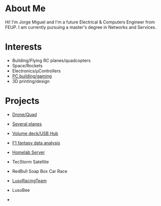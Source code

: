 # About Me
  Hi! I'm Jorge Miguel and I'm a future Electrical & Computers Engineer from FEUP. I am currently pursuing a master's degree in Networks and Services.

# Interests
  - Building/Flying RC planes/quadcopters
  - Space/Rockets
  - Electronics/μControllers
  - [PC building/gaming](int/pc_specs.md)
  - 3D printing/design

# Projects
  - [Drone/Quad](proj/f450quad.md)
  - [Several planes](proj/planes.md)
  - [Volume deck/USB Hub](proj/deck.md)
  - [F1 fantasy data analysis](proj/f1_fantasy.md)
  - [Homelab Server](proj/serv.md)

  - TecStorm Satellite
  - RedBull Soap Box Car Race
  - [LusoRacingTeam](https://www.youtube.com/watch?v=BDeMgbAwbAg)
  - LusoBee
  - 
